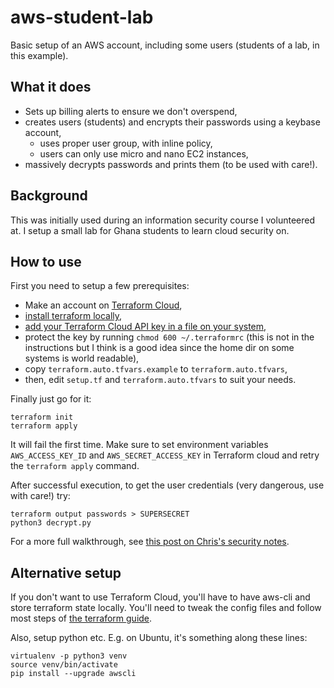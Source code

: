 # aws-student-lab

Basic setup of an AWS account, including some users (students of a lab, in this example). 

## What it does
* Sets up billing alerts to ensure we don't overspend,
* creates users (students) and encrypts their passwords using a keybase account,
  * uses proper user group, with inline policy,
  * users can only use micro and nano EC2 instances, 
* massively decrypts passwords and prints them (to be used with care!).

## Background
This was initially used during an information security course I volunteered at. I setup a small lab for Ghana students to learn cloud security on.

## How to use
First you need to setup a few prerequisites:
* Make an account on [Terraform Cloud](https://app.terraform.io/),
* [install terraform locally](https://learn.hashicorp.com/terraform/getting-started/install),
* [add your Terraform Cloud API key in a file on your system](https://learn.hashicorp.com/terraform/getting-started/remote),
* protect the key by running `chmod 600 ~/.terraformrc` (this is not in the instructions but I think is a good idea since the home dir on some systems is world readable),
* copy `terraform.auto.tfvars.example` to `terraform.auto.tfvars`,
* then, edit `setup.tf` and `terraform.auto.tfvars` to suit your needs.

Finally just go for it:

    terraform init
    terraform apply
    
It will fail the first time. Make sure to set environment variables `AWS_ACCESS_KEY_ID` and `AWS_SECRET_ACCESS_KEY` in Terraform cloud and retry the `terraform apply` command.

After successful execution, to get the user credentials (very dangerous, use with care!) try:

    terraform output passwords > SUPERSECRET
    python3 decrypt.py

For a more full walkthrough, see [this post on Chris's security notes](https://chrissecnotes.blogspot.com/2019/11/practical-aws-security-setup.html).

## Alternative setup
If you don't want to use Terraform Cloud, you'll have to have aws-cli and store terraform state locally. You'll need to tweak the config files and follow most steps of [the terraform guide](https://learn.hashicorp.com/terraform/getting-started/install).

Also, setup python etc. E.g. on Ubuntu, it's something along these lines:

    virtualenv -p python3 venv
    source venv/bin/activate
    pip install --upgrade awscli
